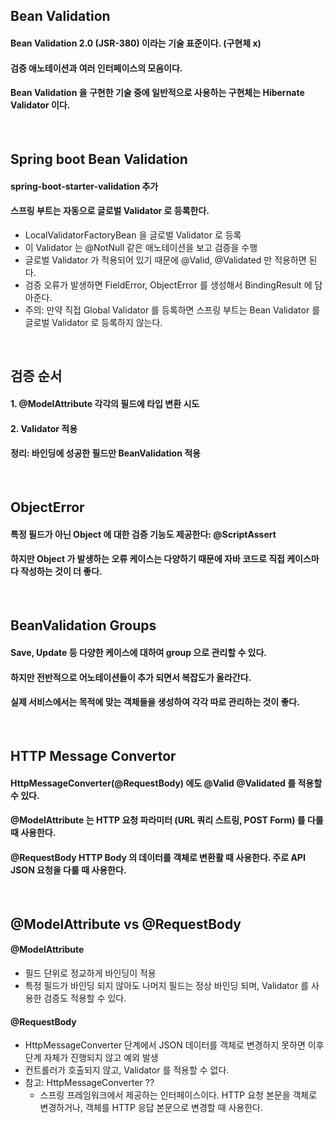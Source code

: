 ## Bean Validation
#### Bean Validation 2.0 (JSR-380) 이라는 기술 표준이다. (구현체 x)
#### 검증 애노테이션과 여러 인터페이스의 모음이다.
#### Bean Validation 을 구현한 기술 중에 일반적으로 사용하는 구현체는 Hibernate Validator 이다.

<br>

## Spring boot Bean Validation
#### spring-boot-starter-validation 추가
#### 스프링 부트는 자동으로 글로벌 Validator 로 등록한다.
- LocalValidatorFactoryBean 을 글로벌 Validator 로 등록
- 이 Validator 는 @NotNull 같은 애노테이션을 보고 검증을 수행 
- 글로벌 Validator 가 적용되어 있기 때문에 @Valid, @Validated 만 적용하면 된다.
- 검증 오류가 발생하면 FieldError, ObjectError 를 생성해서 BindingResult 에 담아준다.
- 주의: 만약 직접 Global Validator 를 등록하면 스프링 부트는 Bean Validator 를 글로벌 Validator 로 등록하지 않는다.

<br>

## 검증 순서
#### 1. @ModelAttribute 각각의 필드에 타입 변환 시도
#### 2. Validator 적용
#### 정리: 바인딩에 성공한 필드만 BeanValidation 적용

<br>

## ObjectError
#### 특정 필드가 아닌 Object 에 대한 검증 기능도 제공한다: @ScriptAssert
#### 하지만 Object 가 발생하는 오류 케이스는 다양하기 때문에 자바 코드로 직접 케이스마다 작성하는 것이 더 좋다.

<br>

## BeanValidation Groups 
#### Save, Update 등 다양한 케이스에 대하여 group 으로 관리할 수 있다.
#### 하지만 전반적으로 어노테이션들이 추가 되면서 복잡도가 올라간다.
#### 실제 서비스에서는 목적에 맞는 객체들을 생성하여 각각 따로 관리하는 것이 좋다.

<br>

## HTTP Message Convertor
#### HttpMessageConverter(@RequestBody) 에도 @Valid @Validated 를 적용할 수 있다.
#### @ModelAttribute 는 HTTP 요청 파라미터 (URL 쿼리 스트링, POST Form) 를 다룰 때 사용한다.
#### @RequestBody HTTP Body 의 데이터를 객체로 변환활 때 사용한다. 주로 API JSON 요청을 다룰 때 사용한다.

<br>

## @ModelAttribute vs @RequestBody
#### @ModelAttribute
- 필드 단위로 정교하게 바인딩이 적용
- 특정 필드가 바인딩 되지 않아도 나머지 필드는 정상 바인딩 되며, Validator 를 사용한 검증도 적용할 수 있다.

#### @RequestBody
- HttpMessageConverter 단계에서 JSON 데이터를 객체로 변경하지 못하면 이후 단계 자체가 진행되지 않고 예외 발생
- 컨트롤러가 호출되지 않고, Validator 를 적용할 수 없다.
- 참고: HttpMessageConverter ??
    - 스프링 프레임워크에서 제공하는 인터페이스이다. HTTP 요청 본문을 객체로 변경하거나, 객체를 HTTP 응답 본문으로 변경할 때 사용한다. 

